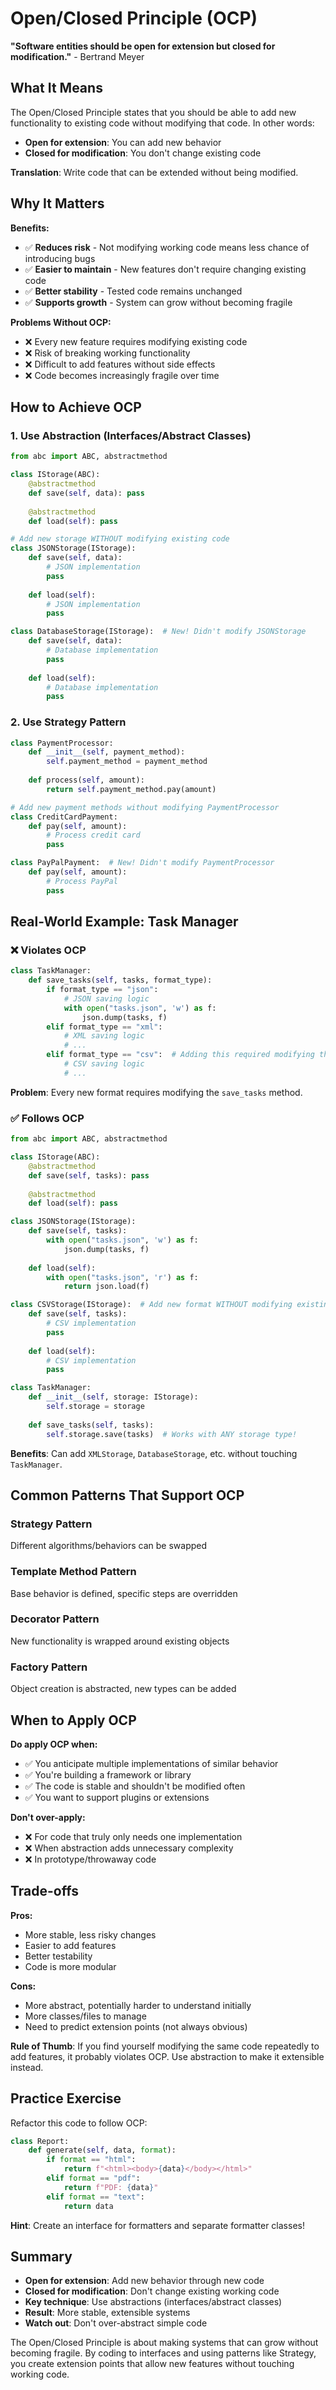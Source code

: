 # Open/Closed Principle (OCP)

**"Software entities should be open for extension but closed for modification."** - Bertrand Meyer

## What It Means

The Open/Closed Principle states that you should be able to add new functionality to existing code without modifying that code. In other words:
- **Open for extension**: You can add new behavior
- **Closed for modification**: You don't change existing code

**Translation**: Write code that can be extended without being modified.

## Why It Matters

**Benefits:**
- ✅ **Reduces risk** - Not modifying working code means less chance of introducing bugs
- ✅ **Easier to maintain** - New features don't require changing existing code
- ✅ **Better stability** - Tested code remains unchanged
- ✅ **Supports growth** - System can grow without becoming fragile

**Problems Without OCP:**
- ❌ Every new feature requires modifying existing code
- ❌ Risk of breaking working functionality
- ❌ Difficult to add features without side effects
- ❌ Code becomes increasingly fragile over time

## How to Achieve OCP

### 1. Use Abstraction (Interfaces/Abstract Classes)

```python
from abc import ABC, abstractmethod

class IStorage(ABC):
    @abstractmethod
    def save(self, data): pass
    
    @abstractmethod
    def load(self): pass

# Add new storage WITHOUT modifying existing code
class JSONStorage(IStorage):
    def save(self, data):
        # JSON implementation
        pass
    
    def load(self):
        # JSON implementation
        pass

class DatabaseStorage(IStorage):  # New! Didn't modify JSONStorage
    def save(self, data):
        # Database implementation
        pass
    
    def load(self):
        # Database implementation
        pass
```

### 2. Use Strategy Pattern

```python
class PaymentProcessor:
    def __init__(self, payment_method):
        self.payment_method = payment_method
    
    def process(self, amount):
        return self.payment_method.pay(amount)

# Add new payment methods without modifying PaymentProcessor
class CreditCardPayment:
    def pay(self, amount):
        # Process credit card
        pass

class PayPalPayment:  # New! Didn't modify PaymentProcessor
    def pay(self, amount):
        # Process PayPal
        pass
```

## Real-World Example: Task Manager

### ❌ Violates OCP

```python
class TaskManager:
    def save_tasks(self, tasks, format_type):
        if format_type == "json":
            # JSON saving logic
            with open("tasks.json", 'w') as f:
                json.dump(tasks, f)
        elif format_type == "xml":
            # XML saving logic
            # ...
        elif format_type == "csv":  # Adding this required modifying this method!
            # CSV saving logic
            # ...
```

**Problem**: Every new format requires modifying the `save_tasks` method.

### ✅ Follows OCP

```python
from abc import ABC, abstractmethod

class IStorage(ABC):
    @abstractmethod
    def save(self, tasks): pass
    
    @abstractmethod
    def load(self): pass

class JSONStorage(IStorage):
    def save(self, tasks):
        with open("tasks.json", 'w') as f:
            json.dump(tasks, f)
    
    def load(self):
        with open("tasks.json", 'r') as f:
            return json.load(f)

class CSVStorage(IStorage):  # Add new format WITHOUT modifying existing code!
    def save(self, tasks):
        # CSV implementation
        pass
    
    def load(self):
        # CSV implementation
        pass

class TaskManager:
    def __init__(self, storage: IStorage):
        self.storage = storage
    
    def save_tasks(self, tasks):
        self.storage.save(tasks)  # Works with ANY storage type!
```

**Benefits**: Can add `XMLStorage`, `DatabaseStorage`, etc. without touching `TaskManager`.

## Common Patterns That Support OCP

### Strategy Pattern
Different algorithms/behaviors can be swapped

### Template Method Pattern
Base behavior is defined, specific steps are overridden

### Decorator Pattern
New functionality is wrapped around existing objects

### Factory Pattern
Object creation is abstracted, new types can be added

## When to Apply OCP

**Do apply OCP when:**
- ✅ You anticipate multiple implementations of similar behavior
- ✅ You're building a framework or library
- ✅ The code is stable and shouldn't be modified often
- ✅ You want to support plugins or extensions

**Don't over-apply:**
- ❌ For code that truly only needs one implementation
- ❌ When abstraction adds unnecessary complexity
- ❌ In prototype/throwaway code

## Trade-offs

**Pros:**
- More stable, less risky changes
- Easier to add features
- Better testability
- Code is more modular

**Cons:**
- More abstract, potentially harder to understand initially
- More classes/files to manage
- Need to predict extension points (not always obvious)

**Rule of Thumb**: If you find yourself modifying the same code repeatedly to add features, it probably violates OCP. Use abstraction to make it extensible instead.

## Practice Exercise

Refactor this code to follow OCP:

```python
class Report:
    def generate(self, data, format):
        if format == "html":
            return f"<html><body>{data}</body></html>"
        elif format == "pdf":
            return f"PDF: {data}"
        elif format == "text":
            return data
```

**Hint**: Create an interface for formatters and separate formatter classes!

## Summary

- **Open for extension**: Add new behavior through new code
- **Closed for modification**: Don't change existing working code
- **Key technique**: Use abstractions (interfaces/abstract classes)
- **Result**: More stable, extensible systems
- **Watch out**: Don't over-abstract simple code

The Open/Closed Principle is about making systems that can grow without becoming fragile. By coding to interfaces and using patterns like Strategy, you create extension points that allow new features without touching working code.
